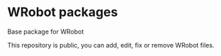 # WRobot packages

Base package for WRobot

This repository is public, you can add, edit, fix or remove WRobot files.
